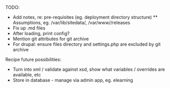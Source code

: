 TODO:

* Add notes, re: pre-requisites (eg. deployment directory structure)
** Assumptions, eg. /var/lib/sitedata/<sitename>, /var/www/<appname>/releases
* Fix up .md files
* After loading, print config?
* Mention git attributes for git archive
* For drupal: ensure files directory and settings.php are excluded by git archive

Recipe future possibilities:

* Turn into xml / validate against xsd, show what variables / overrides are available, etc
* Store in database - manage via admin app, eg. elearning
